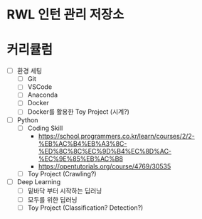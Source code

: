 # RWL 인턴 관리 저장소

# 커리큘럼
- [ ] 환경 세팅
    - [ ] Git
    - [ ] VSCode
    - [ ] Anaconda
    - [ ] Docker
    - [ ] Docker를 활용한 Toy Project (시계?)
- [ ] Python
    - [ ] Coding Skill
        - https://school.programmers.co.kr/learn/courses/2/2-%EB%AC%B4%EB%A3%8C-%ED%8C%8C%EC%9D%B4%EC%8D%AC-%EC%9E%85%EB%AC%B8
        - https://opentutorials.org/course/4769/30535
    - [ ] Toy Project (Crawling?)
- [ ] Deep Learning
    - [ ] 밑바닥 부터 시작하는 딥러닝
    - [ ] 모두를 위한 딥러닝
    - [ ] Toy Project (Classification? Detection?)
